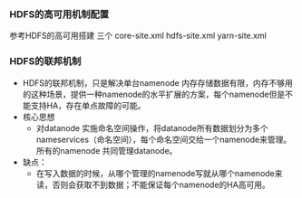 ### HDFS的高可用机制配置

参考HDFS的高可用搭建   三个 core-site.xml hdfs-site.xml yarn-site.xml

### HDFS的联邦机制

- HDFS的联邦机制，只是解决单台namenode 内存存储数据有限，内存不够用的这种场景，提供一种namenode的水平扩展的方案，每个namenode但是不能支持HA，存在单点故障的可能。
- 核心思想
  - 对datanode 实施命名空间操作，将datanode所有数据划分为多个nameservices（命名空间），每个命名空间交给一个namenode来管理。所有的namenode 共同管理datanode。
- 缺点：
  - 在写入数据的时候，从哪个管理的namenode写就从哪个namenode来读，否则会获取不到数据；不能保证每个namenode的HA高可用。
